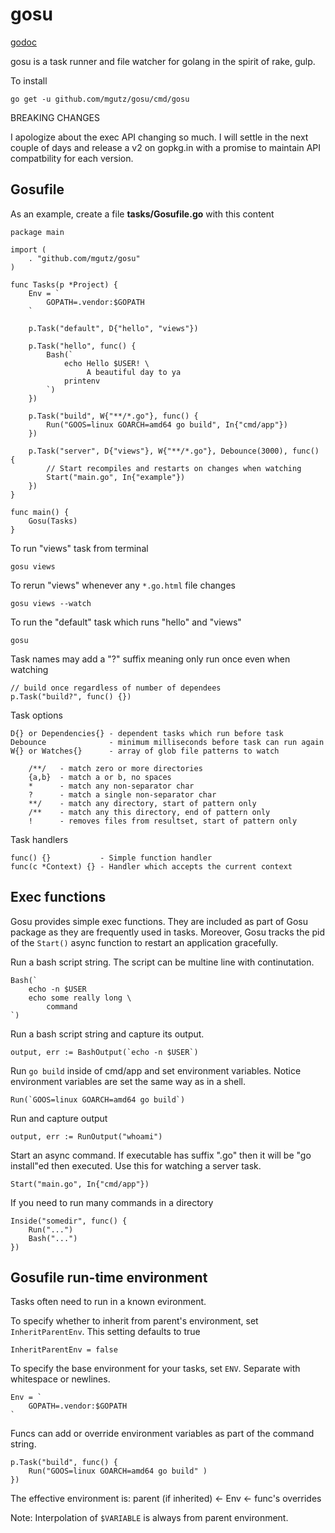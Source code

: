 # gosu

[godoc](https://godoc.org/github.com/mgutz/gosu)

gosu is a task runner and file watcher for golang in the spirit of
rake, gulp.

To install

    go get -u github.com/mgutz/gosu/cmd/gosu


BREAKING CHANGES

I apologize about the exec API changing so much. I will settle in the next
couple of days and release a v2 on gopkg.in with a promise to maintain
API compatbility for each version.

## Gosufile

As an example, create a file **tasks/Gosufile.go** with this content

    package main

    import (
        . "github.com/mgutz/gosu"
    )

    func Tasks(p *Project) {
        Env = `
            GOPATH=.vendor:$GOPATH
        `

        p.Task("default", D{"hello", "views"})

        p.Task("hello", func() {
            Bash(`
                echo Hello $USER! \
                     A beautiful day to ya
                printenv
            `)
        })

        p.Task("build", W{"**/*.go"}, func() {
            Run("GOOS=linux GOARCH=amd64 go build", In{"cmd/app"})
        })

        p.Task("server", D{"views"}, W{"**/*.go"}, Debounce(3000), func() {
            // Start recompiles and restarts on changes when watching
            Start("main.go", In{"example"})
        })
    }

    func main() {
        Gosu(Tasks)
    }

To run "views" task from terminal

    gosu views

To rerun "views" whenever any `*.go.html` file changes

    gosu views --watch

To run the "default" task which runs "hello" and "views"

    gosu

Task names may add a "?" suffix meaning only run once even when watching

    // build once regardless of number of dependees
    p.Task("build?", func() {})

Task options

    D{} or Dependencies{} - dependent tasks which run before task
    Debounce              - minimum milliseconds before task can run again
    W{} or Watches{}      - array of glob file patterns to watch

        /**/   - match zero or more directories
        {a,b}  - match a or b, no spaces
        *      - match any non-separator char
        ?      - match a single non-separator char
        **/    - match any directory, start of pattern only
        /**    - match any this directory, end of pattern only
        !      - removes files from resultset, start of pattern only

Task handlers

    func() {}           - Simple function handler
    func(c *Context) {} - Handler which accepts the current context

## Exec functions

Gosu provides simple exec functions. They are included as part of Gosu package as they
are frequently used in tasks. Moreover, Gosu tracks the pid of the `Start()` async function
to restart an application gracefully.

Run a bash script string. The script can be multine line with continutation.

    Bash(`
        echo -n $USER
        echo some really long \
            command
    `)

Run a bash script string and capture its output.

    output, err := BashOutput(`echo -n $USER`)

Run `go build` inside of cmd/app and set environment variables. Notice
environment variables are set the same way as in a shell.

    Run(`GOOS=linux GOARCH=amd64 go build`)

Run and capture output

    output, err := RunOutput("whoami")

Start an async command. If executable has suffix ".go" then it will be "go install"ed then executed.
Use this for watching a server task.

    Start("main.go", In{"cmd/app"})

If you need to run many commands in a directory

    Inside("somedir", func() {
        Run("...")
        Bash("...")
    })

## Gosufile run-time environment

Tasks often need to run in a known evironment.

To specify whether to inherit from parent's environment, set `InheritParentEnv`.
This setting defaults to true

    InheritParentEnv = false

To specify the base environment for your tasks, set `ENV`.
Separate with whitespace or newlines.

    Env = `
        GOPATH=.vendor:$GOPATH
    `

Funcs can add or override environment variables as part of the command string.

    p.Task("build", func() {
        Run("GOOS=linux GOARCH=amd64 go build" )
    })

The effective environment is: parent (if inherited) <- Env <- func's overrides

Note: Interpolation of `$VARIABLE` is always from parent environment.

